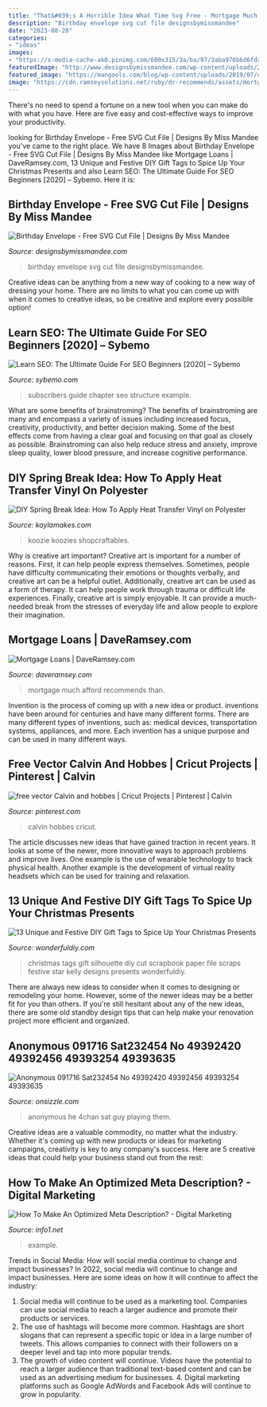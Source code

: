 ```yaml
---
title: "That&#039;s A Horrible Idea What Time Svg Free - Mortgage Much Afford Recommends Than"
description: "Birthday envelope svg cut file designsbymissmandee"
date: "2023-08-20"
categories:
- "ideas"
images:
- "https://s-media-cache-ak0.pinimg.com/600x315/3a/ba/97/3aba976b6d6fdadd0434e23c18968e9e.jpg"
featuredImage: "http://www.designsbymissmandee.com/wp-content/uploads/2016/01/Birthday-Envelope1.png"
featured_image: "https://mangools.com/blog/wp-content/uploads/2019/07/chapter-4.png"
image: "https://cdn.ramseysolutions.net/ruby/dr-recommends/assets/mortgage/how-much-house-afford-70c7bc6a6e672e2dd23d6c29a176d62b9d9590dbe08fef5b6d7882a811c191cb.jpg"
---
```



There's no need to spend a fortune on a new tool when you can make do with what you have. Here are five easy and cost-effective ways to improve your productivity.

	

		
looking for Birthday Envelope - Free SVG Cut File | Designs By Miss Mandee you've came to the right place. We have 8 Images about Birthday Envelope - Free SVG Cut File | Designs By Miss Mandee like Mortgage Loans | DaveRamsey.com, 13 Unique and Festive DIY Gift Tags to Spice Up Your Christmas Presents and also Learn SEO: The Ultimate Guide For SEO Beginners [2020] – Sybemo. Here it is:
		
    
## Birthday Envelope - Free SVG Cut File | Designs By Miss Mandee

<img loading=lazy src="http://www.designsbymissmandee.com/wp-content/uploads/2016/01/Birthday-Envelope1.png" onerror="this.onerror=null;this.src='https://tse4.mm.bing.net/th?id=OIP.I_zmISy09LX8siiOOFOlSgHaK_&amp;pid=15.1';" alt="Birthday Envelope - Free SVG Cut File | Designs By Miss Mandee">

_Source: designsbymissmandee.com_

>birthday envelope svg cut file designsbymissmandee. 

	

Creative ideas can be anything from a new way of cooking to a new way of dressing your home. There are no limits to what you can come up with when it comes to creative ideas, so be creative and explore every possible option!

    
## Learn SEO: The Ultimate Guide For SEO Beginners [2020] – Sybemo

<img loading=lazy src="https://mangools.com/blog/wp-content/uploads/2019/07/chapter-4.png" onerror="this.onerror=null;this.src='https://tse1.mm.bing.net/th?id=OIP.ZROHB5s11S8byozXGi_O6gAAAA&amp;pid=15.1';" alt="Learn SEO: The Ultimate Guide For SEO Beginners [2020] – Sybemo">

_Source: sybemo.com_

>subscribers guide chapter seo structure example. 

	

What are some benefits of brainstroming?
The benefits of brainstroming are many and encompass a variety of issues including increased focus, creativity, productivity, and better decision making. Some of the best effects come from having a clear goal and focusing on that goal as closely as possible. Brainstroming can also help reduce stress and anxiety, improve sleep quality, lower blood pressure, and increase cognitive performance.

    
## DIY Spring Break Idea: How To Apply Heat Transfer Vinyl On Polyester

<img loading=lazy src="https://kaylamakes.com/wp-content/uploads/2019/01/can-koozie-lifestyle-scaled.jpg" onerror="this.onerror=null;this.src='https://tse4.mm.bing.net/th?id=OIP.Wzf9lPZMeiMrGPJsGbn6tQHaO0&amp;pid=15.1';" alt="DIY Spring Break Idea: How To Apply Heat Transfer Vinyl on Polyester">

_Source: kaylamakes.com_

>koozie koozies shopcraftables. 

	

Why is creative art important?
Creative art is important for a number of reasons. First, it can help people express themselves. Sometimes, people have difficulty communicating their emotions or thoughts verbally, and creative art can be a helpful outlet. Additionally, creative art can be used as a form of therapy. It can help people work through trauma or difficult life experiences. Finally, creative art is simply enjoyable. It can provide a much-needed break from the stresses of everyday life and allow people to explore their imagination.

    
## Mortgage Loans | DaveRamsey.com

<img loading=lazy src="https://cdn.ramseysolutions.net/ruby/dr-recommends/assets/mortgage/how-much-house-afford-70c7bc6a6e672e2dd23d6c29a176d62b9d9590dbe08fef5b6d7882a811c191cb.jpg" onerror="this.onerror=null;this.src='https://tse2.mm.bing.net/th?id=OIP.ugF9C_GStTrEPexr1_lhRwAAAA&amp;pid=15.1';" alt="Mortgage Loans | DaveRamsey.com">

_Source: daveramsey.com_

>mortgage much afford recommends than. 

	

Invention is the process of coming up with a new idea or product. inventions have been around for centuries and have many different forms. There are many different types of inventions, such as: medical devices, transportation systems, appliances, and more. Each invention has a unique purpose and can be used in many different ways.

    
## Free Vector Calvin And Hobbes | Cricut Projects | Pinterest | Calvin

<img loading=lazy src="https://s-media-cache-ak0.pinimg.com/600x315/3a/ba/97/3aba976b6d6fdadd0434e23c18968e9e.jpg" onerror="this.onerror=null;this.src='https://tse1.mm.bing.net/th?id=OIP.vjI7DqsHVaWs69pwQRW0owHaD5&amp;pid=15.1';" alt="free vector Calvin and hobbes | Cricut Projects | Pinterest | Calvin">

_Source: pinterest.com_

>calvin hobbes cricut. 

	

The article discusses new ideas that have gained traction in recent years. It looks at some of the newer, more innovative ways to approach problems and improve lives. One example is the use of wearable technology to track physical health. Another example is the development of virtual reality headsets which can be used for training and relaxation.

    
## 13 Unique And Festive DIY Gift Tags To Spice Up Your Christmas Presents

<img loading=lazy src="https://cdn.wonderfuldiy.com/wp-content/uploads/2017/11/Festive-gift-tags.jpeg" onerror="this.onerror=null;this.src='https://tse1.mm.bing.net/th?id=OIP.yEIgEQwbY0BjmtQvQO9fKAHaEo&amp;pid=15.1';" alt="13 Unique and Festive DIY Gift Tags to Spice Up Your Christmas Presents">

_Source: wonderfuldiy.com_

>christmas tags gift silhouette diy cut scrapbook paper file scraps festive star kelly designs presents wonderfuldiy. 

	

There are always new ideas to consider when it comes to designing or remodeling your home. However, some of the newer ideas may be a better fit for you than others. If you're still hesitant about any of the new ideas, there are some old standby design tips that can help make your renovation project more efficient and organized.

    
## Anonymous 091716 Sat232454 No 49392420 49392456 49393254 49393635

<img loading=lazy src="https://pics.onsizzle.com/anonymous-09-17-16-sat-23-24-54-no-49392420-49392456-49393254-49393635-49390639-49388562-3866504.png" onerror="this.onerror=null;this.src='https://tse1.mm.bing.net/th?id=OIP.xZGqAMPyDjCE-gNm8BzJWAHaxa&amp;pid=15.1';" alt="Anonymous 091716 Sat232454 No 49392420 49392456 49393254 49393635">

_Source: onsizzle.com_

>anonymous he 4chan sat guy playing them. 

	

Creative ideas are a valuable commodity, no matter what the industry. Whether it's coming up with new products or ideas for marketing campaigns, creativity is key to any company's success. Here are 5 creative ideas that could help your business stand out from the rest: 

    
## How To Make An Optimized Meta Description? - Digital Marketing

<img loading=lazy src="https://blog.hubspot.fr/hs-fs/hubfs/exemple de meta description dans Google-1.png?width=900&amp;name=exemple de meta description dans Google-1.png" onerror="this.onerror=null;this.src='https://tse3.mm.bing.net/th?id=OIP.1vZTDQtyD39gATFdiLozJgHaCh&amp;pid=15.1';" alt="How To Make An Optimized Meta Description? - Digital Marketing">

_Source: info1.net_

>example. 

	

Trends in Social Media: How will social media continue to change and impact businesses?
In 2022, social media will continue to change and impact businesses. Here are some ideas on how it will continue to affect the industry: 
1. Social media will continue to be used as a marketing tool. Companies can use social media to reach a larger audience and promote their products or services. 
2. The use of hashtags will become more common. Hashtags are short slogans that can represent a specific topic or idea in a large number of tweets. This allows companies to connect with their followers on a deeper level and tap into more popular trends. 
3. The growth of video content will continue. Videos have the potential to reach a larger audience than traditional text-based content and can be used as an advertising medium for businesses. 4. Digital marketing platforms such as Google AdWords and Facebook Ads will continue to grow in popularity.


